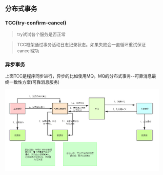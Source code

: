 ## 分布式事务

### TCC(try-confirm-cancel)

> try试试各个服务是否正常

> TCC框架通过事务活动日志记录状态。如果失败会一直循环重试保证cancel成功

### 异步事务

上面TCC是程序同步进行，异步的比如使用MQ。MQ的分布式事务--可靠消息最终一致性方案(可靠消息服务)

<img src="https://github.com/mirindalover/server-note/blob/master/%E5%88%86%E5%B8%83%E5%BC%8F/%E5%88%86%E5%B8%83%E5%BC%8F%E4%BA%8B%E5%8A%A1/resource/message_coherence.png" alt=""/>